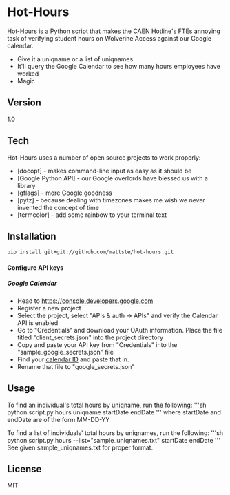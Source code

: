 Hot-Hours
=========

Hot-Hours is a Python script that makes the CAEN Hotline's FTEs annoying task of verifying student hours on Wolverine Access against our Google calendar.

  - Give it a uniqname or a list of uniqnames
  - It'll query the Google Calendar to see how many hours employees have worked
  - Magic


Version
----

1.0

Tech
-----------

Hot-Hours uses a number of open source projects to work properly:

* [docopt] - makes command-line input as easy as it should be
* [Google Python API] - our Google overlords have blessed us with a library
* [gflags] - more Google goodness
* [pytz] - because dealing with timezones makes me wish we never invented the concept of time
* [termcolor] - add some rainbow to your terminal text

Installation
--------------

```sh
pip install git+git://github.com/mattste/hot-hours.git
```

#### Configure API keys

##### Google Calendar
* Head to https://console.developers.google.com
* Register a new project
* Select the project, select "APIs & auth -> APIs" and verify the Calendar API is enabled
* Go to "Credentials" and download your OAuth information. Place the file titled "client_secrets.json" into the project directory
* Copy and paste your API key from "Credentials" into the "sample_google_secrets.json" file
* Find your [calendar ID] and paste that in.
* Rename that file to "google_secrets.json"

Usage
--------------

To find an individual's total hours by uniqname, run the following:
'''sh
python script.py hours uniqname startDate endDate
'''
where startDate and endDate are of the form MM-DD-YY

To find a list of individuals' total hours by uniqnames, run the following:
'''sh
python script.py hours --list="sample_uniqnames.txt" startDate endDate
'''
See given sample_uniqnames.txt for proper format.

License
----

MIT

[calendar ID]:http://googleappstroubleshootinghelp.blogspot.com/2012/09/how-to-find-calendar-id-of-google.html